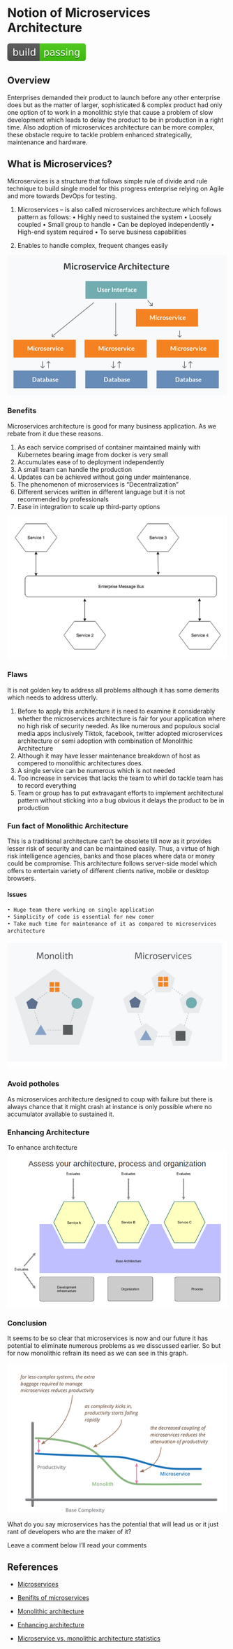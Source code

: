 # Notion of Microservices Architecture

<img alt="build" src="images/passing.svg">




## Overview

Enterprises demanded their product to launch before any other enterprise does but as the matter of larger, sophisticated & complex
product had only one option of to work in a monolithic style that cause a problem of slow development which leads to delay the product to be in production in a right time. Also adoption of microservices architecture can be more complex, these obstacle require to tackle problem enhanced strategically, maintenance and hardware.   


## What is Microservices?

Microservices is a structure that follows simple rule of divide and rule technique to build single model for this progress enterprise relying  on Agile and more towards DevOps for testing. 

1. Microservices – is also called microservices architecture which follows pattern as follows:
    • Highly need to sustained the system 
    • Loosely coupled 
    • Small group to handle 
    • Can be deployed independently	
    • High-end system required
    • To serve business capabilities 
      
2.  Enables to handle complex, frequent changes easily

![]( images/microservices.png )

### Benefits

Microservices architecture is good for many business application. As we rebate from it due these reasons.
  
1. As each service comprised of container  maintained mainly with Kubernetes bearing image from docker is very small
2. Accumulates  ease of  to deployment independently
3. A small team can handle the production
4. Updates can be achieved without going under maintenance.
5. The phenomenon of microservices is “Decentralization”
6. Different services written in different language but it is not recommended by professionals
7.  Ease in integration to scale up third-party options


![]( images/decentralization.png ) 


### Flaws

It is not golden key to address all problems although it has some demerits which needs to address utterly.
1. Before to apply this architecture it is need to examine it considerably whether the microservices architecture is fair for your application where no high risk of security needed. As like numerous and  populous social media apps inclusively Tiktok, facebook, twitter adopted microservices architecture or semi adoption with combination of Monolithic Architecture
2. Although it may have lesser maintenance breakdown of host as compered to monolithic architectures does.
3. A single service can be numerous which is not needed
4. Too increase in services that lacks the team to whirl do tackle team has to record everything
5.  Team or group has to put extravagant efforts to implement architectural pattern without sticking into a bug obvious it delays the product  to be in production  


### Fun fact of Monolithic Architecture

This is a traditional architecture can’t be obsolete till now as it provides lesser risk of security and can be maintained easily.
Thus,  a virtue of high risk intelligence agencies, banks and those places where data or money could be compromise.
This architecture follows server-side model which offers to entertain variety of different clients native, mobile or desktop browsers. 
  
#### Issues
    • Huge team there working on single application
    • Simplicity of code is essential for new comer
    • Take much time for maintenance of it as compared to microservices architecture


![]( images/monolithic_microservices.png)

### Avoid potholes

As microservices architecture designed to coup with failure but there is always chance that it might crash at instance
is only possible where no accumulator available to sustained it.

### Enhancing Architecture
To enhance architecture
![]( images/Microservise_architecture_1.png )

### Conclusion

It seems to be so clear that microservices is now and our future it has potential to eliminate numerous problems as we disscussed earlier. So but for now monolithic refrain its need as we can see in this graph.

![]( images/monolithic_microservices_graph.png )

What do you say microservices has  the potential  that will lead us or it just rant of developers who are the maker of it?

Leave a comment below I’ll read your comments 



## References

* [Microservices](https://www.n-ix.com/microservices-vs-monolith-which-architecture-best-choice-your-business/)

* [Benifits of microservices](https://medium.com/hashmapinc/the-what-why-and-how-of-a-microservices-architecture-4179579423a9)

* [Monolithic architecture](https://www.n-ix.com/microservices-vs-monolith-which-architecture-best-choice-your-business/)

* [Enhancing architecture](https://microservices.io/platform/microservice-architecture-assessment.html)

* [Microservice vs. monolithic architecture statistics](https://magora-systems.com/monolithic-architecture-vs-microservices/)
